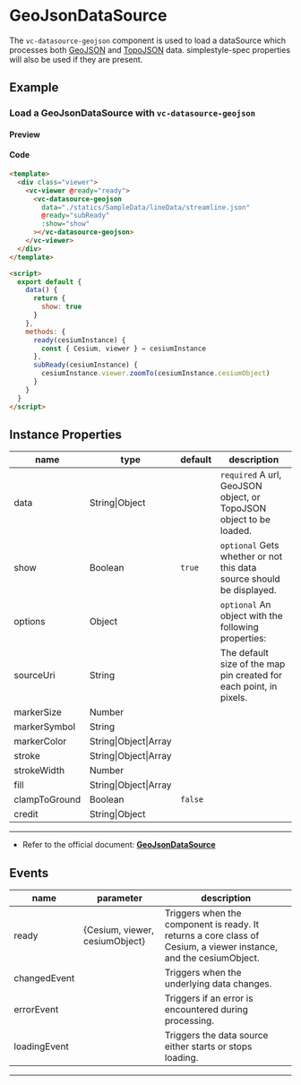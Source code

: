 # GeoJsonDataSource

The `vc-datasource-geojson` component is used to load a dataSource which processes both [GeoJSON](https://geojson.org/) and [TopoJSON](https://github.com/topojson/topojson) data. simplestyle-spec properties will also be used if they are present.

## Example

### Load a GeoJsonDataSource with `vc-datasource-geojson`

#### Preview

<doc-preview>
  <template>
    <div class="viewer">
      <vc-viewer @ready="ready">
        <vc-datasource-geojson
          data="./statics/SampleData/lineData/streamline.json"
          @ready="subReady"
          :show="show"
        ></vc-datasource-geojson>
      </vc-viewer>
    </div>
  </template>

  <script>
    export default {
      data() {
        return {
          show: true
        }
      },
      methods: {
        ready(cesiumInstance) {
          const { Cesium, viewer } = cesiumInstance
        },
        subReady(cesiumInstance) {
          cesiumInstance.viewer.zoomTo(cesiumInstance.cesiumObject)
        }
      }
    }
  </script>
</doc-preview>

#### Code

```html
<template>
  <div class="viewer">
    <vc-viewer @ready="ready">
      <vc-datasource-geojson
        data="./statics/SampleData/lineData/streamline.json"
        @ready="subReady"
        :show="show"
      ></vc-datasource-geojson>
    </vc-viewer>
  </div>
</template>

<script>
  export default {
    data() {
      return {
        show: true
      }
    },
    methods: {
      ready(cesiumInstance) {
        const { Cesium, viewer } = cesiumInstance
      },
      subReady(cesiumInstance) {
        cesiumInstance.viewer.zoomTo(cesiumInstance.cesiumObject)
      }
    }
  }
</script>
```

## Instance Properties

| name          | type                  | default | description                                                          |
| ------------- | --------------------- | ------- | -------------------------------------------------------------------- |
| data          | String\|Object        |         | `required` A url, GeoJSON object, or TopoJSON object to be loaded.   |
| show          | Boolean               | `true`  | `optional` Gets whether or not this data source should be displayed. |
| options       | Object                |         | `optional` An object with the following properties:                  |
| sourceUri     | String                |         | The default size of the map pin created for each point, in pixels.   |
| markerSize    | Number                |         |                                                                      |
| markerSymbol  | String                |         |                                                                      |
| markerColor   | String\|Object\|Array |         |                                                                      |
| stroke        | String\|Object\|Array |         |                                                                      |
| strokeWidth   | Number                |         |                                                                      |
| fill          | String\|Object\|Array |         |                                                                      |
| clampToGround | Boolean               | `false` |                                                                      |
| credit        | String\|Object        |         |                                                                      |

---

- Refer to the official document: **[GeoJsonDataSource](https://cesium.com/docs/cesiumjs-ref-doc/GeoJsonDataSource.html)**

## Events

<!-- prettier-ignore -->
| name | parameter | description |
| ---- | --------- | ----------- |
| ready | {Cesium, viewer, cesiumObject} | Triggers when the component is ready. It returns a core class of Cesium, a viewer instance, and the cesiumObject. |
| changedEvent | | Triggers when the underlying data changes. |
| errorEvent | | Triggers if an error is encountered during processing. |
| loadingEvent | | Triggers the data source either starts or stops loading. |

---
